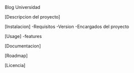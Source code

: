 Blog Universidad

[Descripcion del proyecto]

[Instalacion]
-Requisitos
-Version
-Encargados del proyecto 

[Usage]
-features 

[Documentacion]

[Roadmap]

[Licencia]
